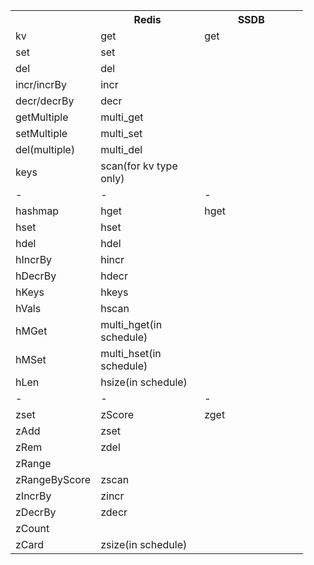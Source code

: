 <table>
<tr>
<blockquote><th width='80'></th>
<th width='150'>Redis</th>
<th width='150'>SSDB</th>
</tr></blockquote>

<tr>
<blockquote><td>kv</td>
<td>get</td><td>get</td>
</tr>
<tr><td>set</td><td>set</td></tr>
<tr><td>del</td><td>del</td></tr>
<tr><td>incr/incrBy</td><td>incr</td></tr>
<tr><td>decr/decrBy</td><td>decr</td></tr>
<tr><td>getMultiple</td><td>multi_get</td></tr>
<tr><td>setMultiple</td><td>multi_set</td></tr>
<tr><td>del(multiple)</td><td>multi_del</td></tr>
<tr><td>keys</td><td>scan(for kv type only)</td></tr></blockquote>

<tr><td>-</td><td>-</td><td>-</td></tr>

<tr>
<blockquote><td>hashmap</td>
<td>hget</td><td>hget</td>
</tr>
<tr><td>hset</td><td>hset</td></tr>
<tr><td>hdel</td><td>hdel</td></tr>
<tr><td>hIncrBy</td><td>hincr</td></tr>
<tr><td>hDecrBy</td><td>hdecr</td></tr>
<tr><td>hKeys</td><td>hkeys</td></tr>
<tr><td>hVals</td><td>hscan</td></tr>
<tr><td>hMGet</td><td>multi_hget(in schedule)</td></tr>
<tr><td>hMSet</td><td>multi_hset(in schedule)</td></tr>
<tr><td>hLen</td><td>hsize(in schedule)</td></tr></blockquote>

<tr><td>-</td><td>-</td><td>-</td></tr>

<tr>
<blockquote><td>zset</td>
<td>zScore</td><td>zget</td>
</tr>
<tr><td>zAdd</td><td>zset</td></tr>
<tr><td>zRem</td><td>zdel</td></tr>
<tr><td>zRange</td><td></td></tr>
<tr><td>zRangeByScore</td><td>zscan</td></tr>
<tr><td>zIncrBy</td><td>zincr</td></tr>
<tr><td>zDecrBy</td><td>zdecr</td></tr>
<tr><td>zCount</td><td></td></tr>
<tr><td>zCard</td><td>zsize(in schedule)</td></tr>
</table>